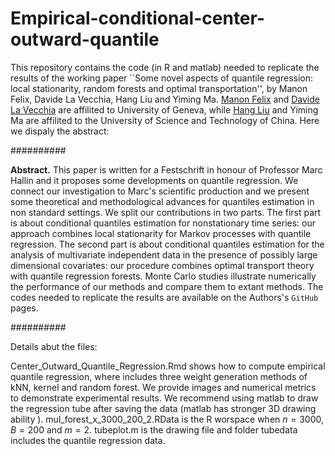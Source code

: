 # Empirical-conditional-center-outward-quantile
This repository contains the code (in R and matlab) needed to replicate the results of the working paper ``Some novel aspects of quantile regression: local stationarity, random forests and optimal transportation'', by Manon Felix, Davide La Vecchia, Hang Liu and Yiming Ma. [Manon Felix](https://www.unige.ch/gsem/en/research/institutes/rcs/team/phd-students/manon-felix/) and  [Davide La Vecchia](https://sites.google.com/view/davidelavecchia/home) are affilited to  University of Geneva, while  [Hang Liu](https://bs.ustc.edu.cn/english/profile-1845.html)  and Yiming Ma are affilited to the University of Science and Technology of China. Here we dispaly the abstract:

##########

**Abstract.** This paper is written for a Festschrift in honour of Professor Marc Hallin and it proposes some developments on quantile regression. We connect our  investigation to Marc's scientific production and we  present some theoretical and methodological advances for quantiles estimation in non standard settings.  We split our contributions in two parts. The first part is about conditional quantiles estimation for nonstationary time series: our approach combines local stationarity for Markov processes with quantile regression. The second part is about conditional quantiles estimation  for the analysis of multivariate independent data in the presence of possibly large dimensional covariates: our procedure  combines optimal transport theory with quantile regression forests. Monte Carlo studies illustrate numerically the performance of our methods and compare them to extant methods. The codes needed to replicate the results are available on the Authors's $\texttt{GitHub}$ pages.




##########



Details abut the files:

Center_Outward_Quantile_Regression.Rmd  shows how to compute empirical quantile regression, where  includes three weight generation methods of kNN, kernel and random forest. We provide images and numerical metrics to demonstrate experimental results. We recommend using matlab to draw the regression tube after saving the data (matlab has stronger 3D drawing ability ). mul_forest_x_3000_200_2.RData is the R worspace  when $n=3000,B=200$ and $m=2$. tubeplot.m is the drawing file and folder tubedata includes the quantile regression data. 
